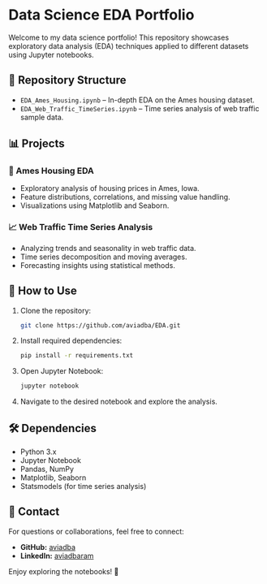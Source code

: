 # Data Science EDA Portfolio

Welcome to my data science portfolio! This repository showcases exploratory data analysis (EDA) techniques applied to different datasets using Jupyter notebooks.

## 📂 Repository Structure

- `EDA_Ames_Housing.ipynb` – In-depth EDA on the Ames housing dataset.
- `EDA_Web_Traffic_TimeSeries.ipynb` – Time series analysis of web traffic sample data.

## 📊 Projects

### 🏡 Ames Housing EDA
- Exploratory analysis of housing prices in Ames, Iowa.
- Feature distributions, correlations, and missing value handling.
- Visualizations using Matplotlib and Seaborn.

### 📈 Web Traffic Time Series Analysis
- Analyzing trends and seasonality in web traffic data.
- Time series decomposition and moving averages.
- Forecasting insights using statistical methods.

## 🚀 How to Use
1. Clone the repository:
   ```bash
   git clone https://github.com/aviadba/EDA.git
   ```
2. Install required dependencies:
   ```bash
   pip install -r requirements.txt
   ```
3. Open Jupyter Notebook:
   ```bash
   jupyter notebook
   ```
4. Navigate to the desired notebook and explore the analysis.

## 🛠️ Dependencies
- Python 3.x
- Jupyter Notebook
- Pandas, NumPy
- Matplotlib, Seaborn
- Statsmodels (for time series analysis)

## 📢 Contact
For questions or collaborations, feel free to connect:
- **GitHub:** [aviadba](https://github.com/aviadba)
- **LinkedIn:** [aviadbaram](https://www.linkedin.com/in/aviadbaram/)

Enjoy exploring the notebooks! 🚀

